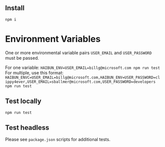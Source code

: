 ## Install

`npm i`

# Environment Variables

One or more environmental variable pairs `USER_EMAIL` and `USER_PASSWORD` must be passed. 

For one variable: `HAIBUN_ENV=USER_EMAIL=billg@microsoft.com npm run test`
For multiple, use this format: `HAIBUN_ENVC=USER_EMAIL=billg@microsoft.com,HAIBUN_ENV=USER_PASSWORD=clippy4ever,USER_EMAIL=sballmer@microsoft.com,USER_PASSWORD=developers npm run test`

## Test locally

`npm run test`

## Test headless

Please see `package.json` scripts for additional tests.

